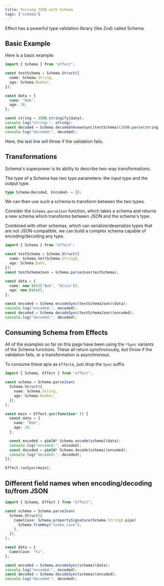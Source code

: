 ```yaml
---
title: Parsing JSON with Schema
tags: ["schema"]
---
```


Effect has a powerful type validation library (like Zod) called Schema.

## Basic Example

Here is a basic example:

```ts twoslash withOutput
import { Schema } from "effect";

const testSchema = Schema.Struct({
  name: Schema.String,
  age: Schema.Number,
});

const data = {
  name: "Bob",
  age: 30,
};

const string = JSON.stringify(data);
console.log("string:", string);
const decoded = Schema.decodeUnknownSync(testSchema)(JSON.parse(string));
console.log("decoded:", decoded);
```

Here, the last line will throw if the validation fails.

## Transformations

Schema's superpower is its ability to describe two-way transformations.

The type of a Schema has two type parameters: the input type and the output type.

```ts twoslash
type Schema<Decoded, Encoded> = {};
```

We can then use such a schema to transform between the two types.

Consider the `Schema.parseJson` function, which takes a schema and returns a new schema which transforms between JSON and the schema's type.

Combined with other schemas, which can serialize/deserialize types that are not JSON-compatible, we can build a complex schema capable of encoding/decoding any type.

```ts twoslash withOutput
import { Schema } from "effect";

const testSchema = Schema.Struct({
  name: Schema.Set(Schema.String),
  age: Schema.Date,
});
const testSchemaJson = Schema.parseJson(testSchema);

const data = {
  name: new Set(["Bob", "Alice"]),
  age: new Date(),
};

const encoded = Schema.encodeSync(testSchemaJson)(data);
console.log("encoded:", encoded);
const decoded = Schema.decodeSync(testSchemaJson)(encoded);
console.log("decoded:", decoded);
```

## Consuming Schema from Effects

All of the examples so far on this page have been using the `*Sync` variants of the Schema functions. These all return synchronously, but throw if the validation fails, or a transformation is asynchronous.

To consume these apis as `Effect`s, just drop the `Sync` suffix.

```ts twoslash withOutput
import { Schema, Effect } from "effect";

const schema = Schema.parseJson(
  Schema.Struct({
    name: Schema.String,
    age: Schema.Number,
  }),
);

const main = Effect.gen(function* () {
  const data = {
    name: "Bob",
    age: 30,
  };

  const encoded = yield* Schema.encode(schema)(data);
  console.log("encoded:", encoded);
  const decoded = yield* Schema.decode(schema)(encoded);
  console.log("decoded:", decoded);
});

Effect.runSync(main);
```

## Different field names when encoding/decoding to/from JSON

```ts twoslash withOutput
import { Schema, Effect } from "effect";

const schema = Schema.parseJson(
  Schema.Struct({
    CamelCase: Schema.propertySignature(Schema.String).pipe(
      Schema.fromKey("snake_case"),
    ),
  }),
);

const data = {
  CamelCase: "hi",
};

const encoded = Schema.encodeSync(schema)(data);
console.log("encoded:", encoded);
const decoded = Schema.decodeSync(schema)(encoded);
console.log("decoded:", decoded);
```
